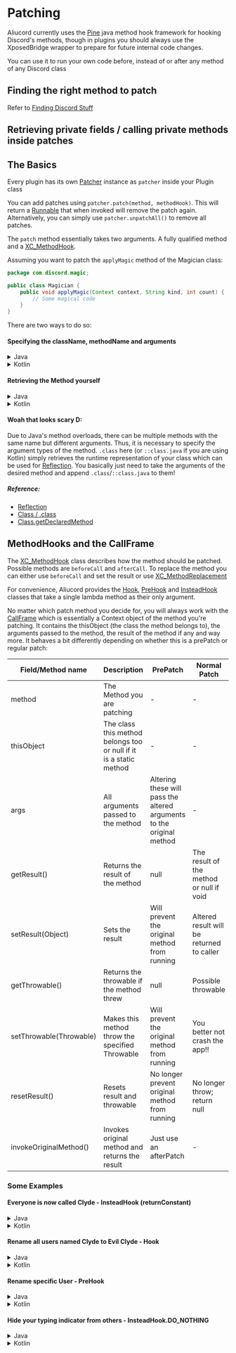 # Patching

Aliucord currently uses the [Pine](https://github.com/canyie/pine) java method hook framework for hooking Discord's methods, though in plugins you should always use the XposedBridge wrapper to prepare for future internal code changes.

You can use it to run your own code before, instead of or after any method of any Discord class

## Finding the right method to patch
Refer to [Finding Discord Stuff](6_finding_discord_stuff.md)

## Retrieving private fields / calling private methods inside patches
## The Basics

Every plugin has its own [Patcher](https://aliucord.github.io/dokka/html/-aliucord/com.aliucord.api/-patcher-a-p-i) instance as `patcher` inside your Plugin class

You can add patches using `patcher.patch(method, methodHook)`. This will return a [Runnable](https://docs.oracle.com/en/java/javase/11/docs/api/java.base/java/lang/Runnable.html)
that when invoked will remove the patch again. Alternatively, you can simply use `patcher.unpatchAll()` to remove all patches.

The `patch` method essentially takes two arguments. A fully qualified method and a [XC_MethodHook](https://api.xposed.info/reference/de/robv/android/xposed/XC_MethodHook.html).

Assuming you want to patch the `applyMagic` method of the Magician class:
```java
package com.discord.magic;

public class Magician {
    public void applyMagic(Context context, String kind, int count) {
        // Some magical code
    }
}
``` 
There are two ways to do so:

#### Specifying the className, methodName and arguments

<details>
<summary>Java</summary>
<br>

```java
patcher.patch("com.discord.magic.Magician", "applyMagic", new Class<?>[] { Context.class, String.class, int.class }, myMethodHook);
```
</details>

<details>
<summary>Kotlin</summary>
<br>

```kt
patcher.patch("com.discord.magic.Magician", "applyMagic", arrayOf(Context::class.java, String::class.java, Int::class.javaPrimitiveType), myMethodHook)
```
</details>

#### Retrieving the Method yourself

<details>
<summary>Java</summary>
<br>

```java
patcher.patch(Magician.class.getDeclaredMethod("applyMagic", Context.class, String.class, int.class), myMethodHook);
```
</details>

<details>
<summary>Kotlin</summary>
<br>

```kt
patcher.patch(Magician::class.java.getDeclaredMethod("applyMagic", Context::class.java, String::class.java, Int::class.javaPrimitiveType), myMethodHook)
```
</details>

#### Woah that looks scary D:

Due to Java's method overloads, there can be multiple methods with the same name but different arguments. Thus, it is necessary to specify the argument 
types of the method. 
`.class` here (or `::class.java` if you are using Kotlin) simply retrieves the runtime representation of your class which can be used for [Reflection](https://www.oracle.com/technical-resources/articles/java/javareflection.html).
You basically just need to take the arguments of the desired method and append `.class`/`::class.java` to them!

##### Reference:
- [Reflection](https://www.oracle.com/technical-resources/articles/java/javareflection.html)
- [Class / .class](https://docs.oracle.com/en/java/javase/11/docs/api/java.base/java/lang/Class.html)
- [Class.getDeclaredMethod](https://docs.oracle.com/en/java/javase/11/docs/api/java.base/java/lang/Class.html#getDeclaredMethod(java.lang.String,java.lang.Class...))


## MethodHooks and the CallFrame

The [XC_MethodHook](https://api.xposed.info/reference/de/robv/android/xposed/XC_MethodHook.html) class describes how the method should be patched.
Possible methods are `beforeCall` and `afterCall`. To replace the method you can either use `beforeCall` and set the result or use [XC_MethodReplacement](https://api.xposed.info/reference/de/robv/android/xposed/XC_MethodReplacement.html)

For convenience, Aliucord provides the 
[Hook](https://aliucord.github.io/dokka/html/-aliucord/com.aliucord.patcher/-hook), 
[PreHook](https://aliucord.github.io/dokka/html/-aliucord/com.aliucord.patcher/-pre-hook) and
[InsteadHook](https://aliucord.github.io/dokka/html/-aliucord/com.aliucord.patcher/-instead-hook) 
classes that take a single lambda method as their only argument.


No matter which patch method you decide for, you will always work with the [CallFrame](https://api.xposed.info/reference/de/robv/android/xposed/XC_MethodHook.MethodHookParam.html)
which is essentially a Context object of the method you're patching. It contains the thisObject (the class the method belongs to), the arguments passed to the method, 
the result of the method if any and way more. It behaves a bit differently depending on whether this is a prePatch or regular patch:

| Field/Method name | Description | PrePatch | Normal Patch |
|-------------------|-------------|----------|--------------|
| method            | The Method you are patching | - | - |
| thisObject        | The class this method belongs too or null if it is a static method | - | - |
| args | All arguments passed to the method | Altering these will pass the altered arguments to the original method | - |
| getResult() | Returns the result of the method | null | The result of the method or null if void |
| setResult(Object) | Sets the result | Will prevent the original method from running | Altered result will be returned to caller |
| getThrowable() | Returns the throwable if the method threw | null | Possible throwable |
| setThrowable(Throwable) | Makes this method throw the specified Throwable | Will prevent the original method from running | You better not crash the app!! |
| resetResult() | Resets result and throwable | No longer prevent original method from running | No longer throw; return null |
| invokeOriginalMethod() | Invokes original method and returns the result | Just use an afterPatch | - |

### Some Examples

#### Everyone is now called Clyde - InsteadHook (returnConstant)

<details>
<summary>Java</summary>
<br>

```java
import com.aliucord.patcher.InsteadHook;
import com.discord.models.user.CoreUser;

patcher.patch(CoreUser.class.getDeclaredMethod("getUsername"), InsteadHook.returnConstant("Clyde"));
```
</details>

<details>
<summary>Kotlin</summary>
<br>

```kt
import com.aliucord.patcher.InsteadHook
import com.discord.models.user.CoreUser

patcher.patch(CoreUser::class.java.getDeclaredMethod("getUsername"), InsteadHook.returnConstant("Clyde"))
```
</details>

#### Rename all users named Clyde to Evil Clyde - Hook

<details>
<summary>Java</summary>
<br>

```java
import com.aliucord.patcher.Hook;
import com.discord.models.user.CoreUser;

patcher.patch(CoreUser.class.getDeclaredMethod("getUsername"), new Hook(callFrame -> {
    var name = (String) callFrame.getResult();
    if (name != null && name.equalsIgnoreCase("Clyde")) callFrame.setResult("Evil Clyde");
});
```
</details>
    
<details>
<summary>Kotlin</summary>
<br>

```kt
import com.aliucord.patcher.Hook
import com.discord.models.user.CoreUser

patcher.patch(CoreUser::class.java.getDeclaredMethod("getUsername"), Hook {
    val name = it.getResult() as String?
    if (name != null && name.equalsIgnoreCase("Clyde")) it.setResult("Evil Clyde");
})
```
</details>

#### Rename specific User - PreHook

<details>
<summary>Java</summary>
<br>

```java
import com.aliucord.patcher.PreHook;
import com.discord.models.user.CoreUser;

patcher.patch(CoreUser.class.getDeclaredMethod("getUsername"), new PreHook(callFrame -> {
    var currentUser = (CoreUser) callFrame.thisObject;
    long id = currentUser.getId();
    if (id == 343383572805058560L) callFrame.setResult("Not Clyde!!");
});
```
</details>

<details>
<summary>Kotlin</summary>
<br>

```kt
import com.aliucord.patcher.PreHook
import com.discord.models.user.CoreUser

patcher.patch(CoreUser.class.getDeclaredMethod("getUsername"), PreHook {
    val currentUser = it.thisObject as CoreUser;
    val id = currentUser.getId();
    if (id == 343383572805058560L) it.setResult("Not Clyde!!");
})
```
</details>

#### Hide your typing indicator from others - InsteadHook.DO_NOTHING

<details>
<summary>Java</summary>
<br>

```java
import com.discord.stores.StoreUserTyping;
import top.canyie.pine.callback.InsteadHook;

patcher.patch(StoreUserTyping.class.getDeclaredMethod("setUserTyping", long.class), v.DO_NOTHING);
```
</details>

<details>
<summary>Kotlin</summary>
<br>

```kt
import com.discord.stores.StoreUserTyping
import top.canyie.pine.callback.InsteadHook

patcher.patch(StoreUserTyping::class.java.getDeclaredMethod("setUserTyping", Long::class.javaPrimitiveType), InsteadHook.DO_NOTHING);
```
</details>
